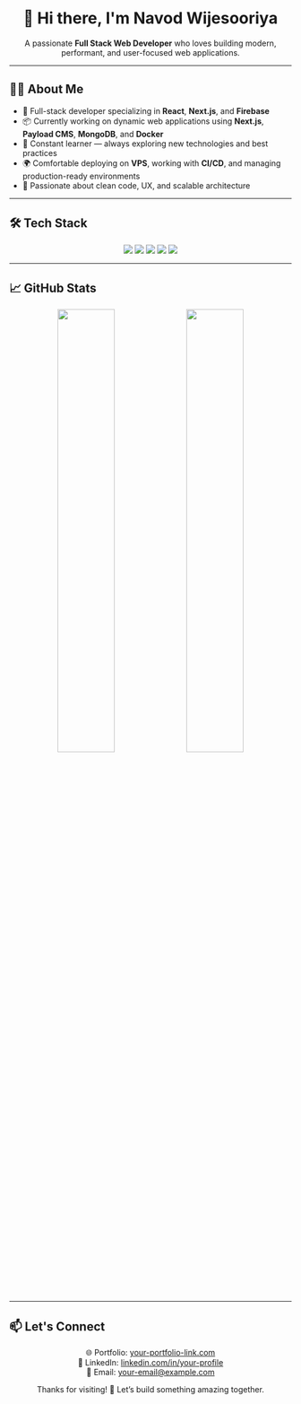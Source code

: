 <h1 align="center">👋 Hi there, I'm Navod Wijesooriya</h1>

<p align="center">
  A passionate <b>Full Stack Web Developer</b> who loves building modern, performant, and user-focused web applications.
</p>

---

## 🧑‍💻 About Me

- 🚀 Full-stack developer specializing in **React**, **Next.js**, and **Firebase**
- 📦 Currently working on dynamic web applications using **Next.js**, **Payload CMS**, **MongoDB**, and **Docker**
- 🧠 Constant learner — always exploring new technologies and best practices
- 🌍 Comfortable deploying on **VPS**, working with **CI/CD**, and managing production-ready environments
- 🧩 Passionate about clean code, UX, and scalable architecture

---

## 🛠️ Tech Stack

<div align="center">

<!-- Frontend -->
<img src="https://img.shields.io/badge/Frontend-React%20%7C%20Next.js%20%7C%20Tailwind-informational?style=flat&logo=react&logoColor=white&color=61DAFB"/>

<!-- Backend -->
<img src="https://img.shields.io/badge/Backend-Node.js%20%7C%20Firebase%20%7C%20Payload-informational?style=flat&logo=node.js&logoColor=white&color=339933"/>

<!-- Database -->
<img src="https://img.shields.io/badge/Database-MongoDB%20%7C%20PostgreSQL%20%7C%20SQLite-informational?style=flat&logo=mongodb&logoColor=white&color=47A248"/>

<!-- DevOps -->
<img src="https://img.shields.io/badge/DevOps-Docker%20%7C%20GitHub%20Actions%20%7C%20NGINX-informational?style=flat&logo=docker&logoColor=white&color=2496ED"/>

<!-- Tools -->
<img src="https://img.shields.io/badge/Tools-Git%20%7C%20VS%20Code%20%7C%20Postman-informational?style=flat&logo=visualstudiocode&logoColor=white&color=007ACC"/>

</div>

---

## 📈 GitHub Stats

<p align="center">
  <img src="https://github-readme-stats.vercel.app/api?username=yourusername&show_icons=true&theme=radical" width="45%"/>
  <img src="https://github-readme-stats.vercel.app/api/top-langs/?username=yourusername&layout=compact&theme=radical" width="45%"/>
</p>

---

## 📫 Let's Connect

<p align="center">
  🌐 Portfolio: <a href="https://your-portfolio-link.com">your-portfolio-link.com</a><br/>
  💼 LinkedIn: <a href="https://linkedin.com/in/your-profile">linkedin.com/in/your-profile</a><br/>
  📧 Email: <a href="mailto:your-email@example.com">your-email@example.com</a>
</p>

<p align="center">
  Thanks for visiting! 🚀 Let’s build something amazing together.
</p>

